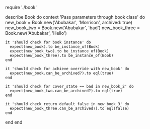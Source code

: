 require './book'

describe Book do
  context 'Pass parameters through book class' do
    new_book = Book.new('Abubakar', 'Morrison', archived: true)
    new_book_two = Book.new('Abubakar', 'bad')
    new_book_three = Book.new('Abubakar', 'Hello')

    it 'should check for book instance' do
      expect(new_book).to be_instance_of(Book)
      expect(new_book_two).to be_instance_of(Book)
      expect(new_book_three).to be_instance_of(Book)
    end

    it 'should check for achieve override with new_book' do
      expect(new_book.can_be_archived?).to eql(true)
    end

    it 'should check for cover_state == bad in new_book_2' do
      expect(new_book_two.can_be_archived?).to eql(true)
    end

    it 'should check return default false in new_book_3' do
      expect(new_book_three.can_be_archived?).to eql(false)
    end
  end
end

